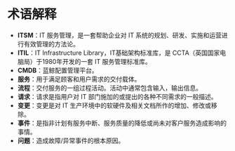 # 术语解释

- **ITSM**：IT 服务管理，是一套帮助企业对 IT 系统的规划、研发、实施和运营进行有效管理的方法论。
- **ITIL**：IT Infrastructure Library，IT基础架构标准库，是 CCTA（英国国家电脑局）于1980年开发的一套 IT 服务管理标准库。
- **CMDB**：蓝鲸配置管理平台。
- **服务**：用于满足顾客和用户需求的交付载体。
- **流程**：交付服务的一组过程活动。活动中通常包含输入，输出信息。
- **请求**：请求是指用户对 IT 部门施加的或提出的各种不同需求的一般描述。
- **变更**：变更是对 IT 生产环境中的软硬件及相关文档所作的增加、修改或移除。
- **事件**：是指非计划有服务中断、服务质量的降低或尚未对客户服务造成影响的事情。
- **问题**：造成故障/异常事件的根本原因。

